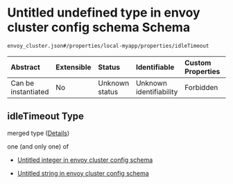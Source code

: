 # Untitled undefined type in envoy cluster config schema Schema

```txt
envoy_cluster.json#/properties/local-myapp/properties/idleTimeout
```



| Abstract            | Extensible | Status         | Identifiable            | Custom Properties | Additional Properties | Access Restrictions | Defined In                                                                |
| :------------------ | :--------- | :------------- | :---------------------- | :---------------- | :-------------------- | :------------------ | :------------------------------------------------------------------------ |
| Can be instantiated | No         | Unknown status | Unknown identifiability | Forbidden         | Allowed               | none                | [envoy\_cluster.json\*](../out/envoy_cluster.json "open original schema") |

## idleTimeout Type

merged type ([Details](envoy_cluster-properties-local-myapp-config-schema-properties-idletimeout.md))

one (and only one) of

* [Untitled integer in envoy cluster config schema](envoy_cluster-properties-local-myapp-config-schema-properties-idletimeout-oneof-0.md "check type definition")

* [Untitled string in envoy cluster config schema](envoy_cluster-properties-local-myapp-config-schema-properties-idletimeout-oneof-1.md "check type definition")
